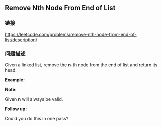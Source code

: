 ## Remove Nth Node From End of List  
### 链接  
https://leetcode.com/problems/remove-nth-node-from-end-of-list/description/  
### 问题描述
Given a linked list, remove the **n**-th node from the end of list and return its head.

**Example:**

**Note:**

Given **n** will always be valid.

**Follow up:**

Could you do this in one pass?
